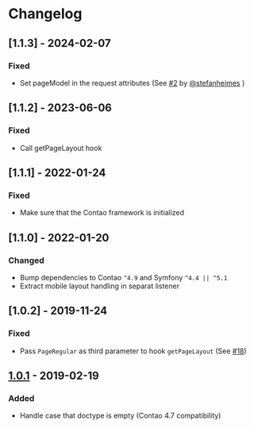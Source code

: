
# Changelog

## [1.1.3] - 2024-02-07

### Fixed

 - Set pageModel in the request attributes (See [#2](https://github.com/netzmacht/contao-page-context/pull/2) by [@stefanheimes](https://github.com/stefanheimes) )

## [1.1.2] - 2023-06-06

### Fixed

 - Call getPageLayout hook

## [1.1.1] - 2022-01-24

### Fixed

 - Make sure that the Contao framework is initialized

## [1.1.0] - 2022-01-20

### Changed

 - Bump dependencies to Contao `^4.9` and Symfony `^4.4 || ^5.1`
 - Extract mobile layout handling in separat listener

## [1.0.2] - 2019-11-24

### Fixed

 - Pass `PageRegular` as third parameter to hook `getPageLayout` (See [#18])

## [1.0.1] - 2019-02-19

### Added

 - Handle case that doctype is empty (Contao 4.7 compatibility) 

[1.0.1]: https://github.com/netzmacht/contao-page-context/compare/1.0.1...1.0.2 
[1.0.1]: https://github.com/netzmacht/contao-page-context/compare/1.0.0...1.0.1

[#18]: https://github.com/netzmacht/contao-page-context/issues/18
